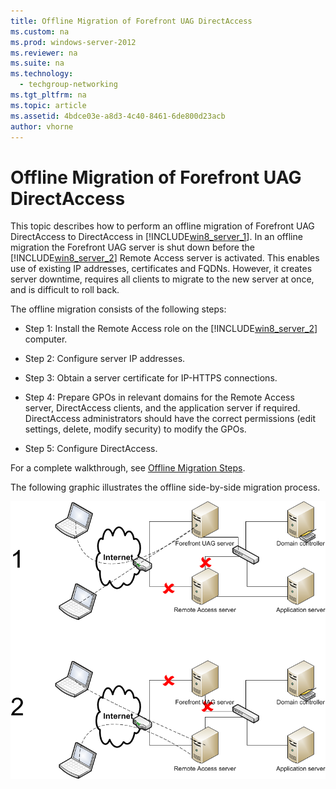 ```yaml
---
title: Offline Migration of Forefront UAG DirectAccess
ms.custom: na
ms.prod: windows-server-2012
ms.reviewer: na
ms.suite: na
ms.technology: 
  - techgroup-networking
ms.tgt_pltfrm: na
ms.topic: article
ms.assetid: 4bdce03e-a8d3-4c40-8461-6de800d23acb
author: vhorne
---
```

# Offline Migration of Forefront UAG DirectAccess
This topic describes how to perform an offline migration of Forefront UAG DirectAccess to DirectAccess in [!INCLUDE[win8_server_1](../Token/win8_server_1_md.md)]. In an offline migration the Forefront UAG server is shut down before the [!INCLUDE[win8_server_2](../Token/win8_server_2_md.md)] Remote Access server is activated. This enables use of existing IP addresses, certificates and FQDNs. However, it creates server downtime, requires all clients to migrate to the new server at once, and is difficult to roll back.  
  
The offline migration consists of the following steps:  
  
-   Step 1: Install the Remote Access role on the [!INCLUDE[win8_server_2](../Token/win8_server_2_md.md)] computer.  
  
-   Step 2: Configure server IP addresses.  
  
-   Step 3: Obtain a server certificate for IP\-HTTPS connections.  
  
-   Step 4: Prepare GPOs in relevant domains for the Remote Access server, DirectAccess clients, and the application server if required. DirectAccess administrators should have the correct permissions \(edit settings, delete, modify security\) to modify the GPOs.  
  
-   Step 5: Configure DirectAccess.  
  
For a complete walkthrough, see [Offline Migration Steps](../Topic/Offline-Migration-Steps.md).  
  
The following graphic illustrates the offline side\-by\-side migration process.  
  
![](../Image/RAUAGMigration1.png)  
  
